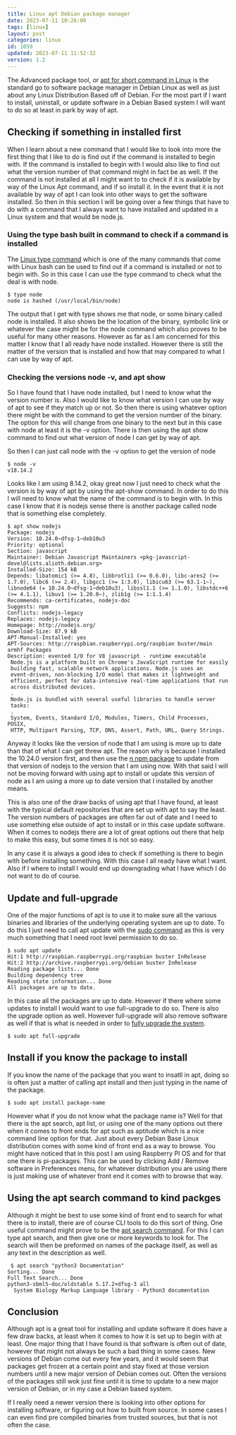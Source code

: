 ```yaml
---
title: Linux apt Debian package manager
date: 2023-07-11 10:26:00
tags: [linux]
layout: post
categories: linux
id: 1059
updated: 2023-07-11 11:52:32
version: 1.2
---
```


The Advanced package tool, or [apt for short command in Linux](https://en.wikipedia.org/wiki/APT_%28software%29) is the standard go to software package manager in Debian Linux as well as just about any Linux Distribution Based off of Debian. For the most part if I want to install, uninstall, or update software in a Debian Based system I will want to do so at least in park by way of apt.

<!-- more -->


## Checking if something in installed first

When I learn about a new command that I would like to look into more the first thing that I like to do is find out if the command is installed to begin with. If the command is installed to begin with I would also like to find out what the version number of that command might in fact be as well. If the command is not installed at all I might want to to check if it is available by way of the Linux Apt command, and if so install it. In the event that it is not available by way of apt I can look into other ways to get the software installed. So then in this section I will be going over a few things that have to do with a command that I always want to have installed and updated in a Linux system and that would be node.js.

### Using the type bash built in command to check if a command is installed

The [Linux type command](/2021/02/11/linux-type/) which is one of the many commands that come with Linux bash can be used to find out if a command is installed or not to begin with. So in this case I can use the type command to check what the deal is with node.

```
$ type node
node is hashed (/usr/local/bin/node)
```

The output that I get with type shows me that node, or some binary called node is installed. It also shows be the location of the binary, symbolic link or whatever the case might be for the node command which also proves to be useful for many other reasons. However as far as I am concerned for this matter I know that I all ready have node installed. However there is still the matter of the version that is installed and how that may compared to what I can use by way of apt.


### Checking the versions node -v, and apt show

So I have found that I have node installed, but I need to know what the version number is. Also I would like to know what version I can use by way of apt to see if they match up or not. So then there is using whatever option there might be with the command to get the version number of the binary. The option for this will change from one binary to the next but in this case with node at least it is the -v option. There is then using the apt show command to find out what version of node I can get by way of apt.


So then I can just call node with the -v option to get the version of node

```
$ node -v
v18.14.2
```

Looks like I am using 8.14.2, okay great now I just need to check what the version is by way of apt by using the apt-show command. In order to do this I will need to know what the name of the command is to begin with. In this case I know that it is nodejs sense there is another package called node that is something else completely.

```
$ apt show nodejs
Package: nodejs
Version: 10.24.0~dfsg-1~deb10u3
Priority: optional
Section: javascript
Maintainer: Debian Javascript Maintainers <pkg-javascript-devel@lists.alioth.debian.org>
Installed-Size: 154 kB
Depends: libatomic1 (>= 4.8), libbrotli1 (>= 0.6.0), libc-ares2 (>= 1.7.0), libc6 (>= 2.4), libgcc1 (>= 1:3.0), libicu63 (>= 63.1-1~), libnode64 (= 10.24.0~dfsg-1~deb10u3), libssl1.1 (>= 1.1.0), libstdc++6 (>= 4.1.1), libuv1 (>= 1.20.0~), zlib1g (>= 1:1.1.4)
Recommends: ca-certificates, nodejs-doc
Suggests: npm
Conflicts: nodejs-legacy
Replaces: nodejs-legacy
Homepage: http://nodejs.org/
Download-Size: 87.9 kB
APT-Manual-Installed: yes
APT-Sources: http://raspbian.raspberrypi.org/raspbian buster/main armhf Packages
Description: evented I/O for V8 javascript - runtime executable
 Node.js is a platform built on Chrome's JavaScript runtime for easily
 building fast, scalable network applications. Node.js uses an
 event-driven, non-blocking I/O model that makes it lightweight and
 efficient, perfect for data-intensive real-time applications that run
 across distributed devices.
 .
 Node.js is bundled with several useful libraries to handle server
 tasks:
 .
 System, Events, Standard I/O, Modules, Timers, Child Processes, POSIX,
 HTTP, Multipart Parsing, TCP, DNS, Assert, Path, URL, Query Strings.
```

Anyway it looks like the version of node that I am using is more up to date than that of what I can get threw apt. The reason why is because I installed the 10.24.0 version first, and then use the [n npm package](https://www.npmjs.com/package/n) to update from that version of nodejs to the version that I am using now. With that said I will not be moving forward with using apt to install or update this version of node as I am using a more up to date version that I installed by another means.

This is also one of the draw backs of using apt that I have found, at least with the typical default repositories that are set up with apt to say the least. The version numbers of packages are often far out of date and I need to use something else outside of apt to install or in this case update software. When it comes to nodejs there are a lot of great options out there that help to make this easy, but some times it is not so easy. 

In any case it is always a good idea to check if something is there to begin with before installing something. With this case I all ready have what I want. Also if I where to install I would end up downgrading what I have which I do not want to do of course.

## Update and full-upgrade

One of the major functions of apt is to use it to make sure all the various binaries and libraries of the underlying operating system are up to date. To do this I just need to call apt update with the [sudo command](/2023/06/29/linux-sudo/) as this is very much something that I need root level permission to do so.


```
$ sudo apt update
Hit:1 http://raspbian.raspberrypi.org/raspbian buster InRelease
Hit:2 http://archive.raspberrypi.org/debian buster InRelease
Reading package lists... Done
Building dependency tree       
Reading state information... Done
All packages are up to date.
```

In this case all the packages are up to date. However if there where some updates to install I would want to use full-upgrade to do so. There is also the upgrade option as well. However full-upgrade will also remove software as well if that is what is needed in order to [fully upgrade the system](https://forums.raspberrypi.com/viewtopic.php?t=264816).

```
$ sudo apt full-upgrade
```

## Install if you know the package to install

If you know the name of the package that you want to insatll in apt, doing so is often just a matter of calling apt install and then just typing in the name of the package.

```
$ sudo apt install package-name
```

However what if you do not know what the package name is? Well for that there is the apt search, apt list, or using one of the many options out there when it comes to front ends for apt such as aptitude which is a nice command line option for that. Just about every Debian Base Linux distribution comes with some kind of front end as a way to browse. You might have noticed that in this post I am using Raspberry PI OS and for that one there is pi-packages. This can be used by clicking Add / Remove software in Preferences menu, for whatever distribution you are using there is just making use of whatever front end it comes with to browse that way.

## Using the apt search command to kind packges

Although it might be best to use some kind of front end to search for what there is to install, there are of course CLI tools to do this sort of thing. One useful command might prove to be the [apt search command](https://askubuntu.com/questions/160897/how-do-i-search-for-available-packages-from-the-command-line). For this I can type apt search, and then give one or more keywords to look for. The search will then be preformed on names of the package itself, as well as any text in the description as well.

```
 $ apt search "python3 Documentation"
Sorting... Done
Full Text Search... Done
python3-sbml5-doc/oldstable 5.17.2+dfsg-3 all
  System Biology Markup Language library - Python3 documentation
```

## Conclusion

Although apt is a great tool for installing and update software it does have a few draw backs, at least when it comes to how it is set up to begin with at least. One major thing that I have found is that software is often out of date, however that might not always be such a bad thing in some cases. New versions of Debian come out every few years, and it would seem that packages get frozen at a certain point and stay fixed at those version numbers until a new major version of Debian comes out. Often the versions of the packages still wok just fine until it is time to update to a new major version of Debian, or in my case a Debian based system. 

If I really need a newer version there is looking into other options for installing software, or figuring out how to built from source. In some cases I can even find pre compiled binaries from trusted sources, but that is not often the case. 


